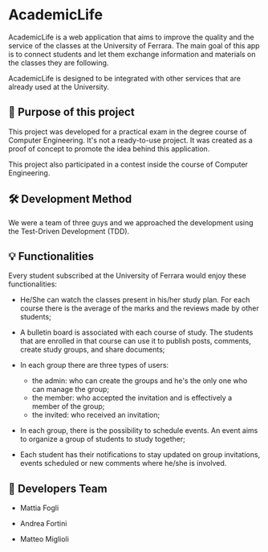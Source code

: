 # AcademicLife

AcademicLife is a web application that aims to improve the quality and the service of the classes at the University of Ferrara. The main goal of this app is to connect students and let them exchange information and materials on the classes they are following.

AcademicLife is designed to be integrated with other services that are already used at the University.

## 🥅 Purpose of this project

This project was developed for a practical exam in the degree course of Computer Engineering.
It's not a ready-to-use project. It was created as a proof of concept to promote the idea behind this application.

This project also participated in a contest inside the course of Computer Engineering.

## 🛠 Development Method

We were a team of three guys and we approached the development using the Test-Driven Development (TDD).

## 💡 Functionalities
Every student subscribed at the University of Ferrara would enjoy these functionalities:

* He/She can watch the classes present in his/her study plan. For each course there is the average of the marks and the reviews made by other students;

* A bulletin board is associated with each course of study. The students that are enrolled in that course can use it to publish posts, comments, create study groups, and share documents;

* In each group there are three types of users:
  * the admin: who can create the groups and he's the only one who can manage the group;
  * the member: who accepted the invitation and is effectively a member of the group;
  * the invited: who received an invitation;

* In each group, there is the possibility to schedule events. An event aims to organize a group of students to study together;

* Each student has their notifications to stay updated on group invitations, events scheduled or new comments where he/she is involved.

## 👥 Developers Team

* Mattia Fogli

* Andrea Fortini

* Matteo Miglioli

